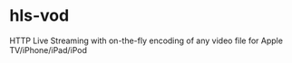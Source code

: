 hls-vod
=======

HTTP Live Streaming with on-the-fly encoding of any video file for Apple TV/iPhone/iPad/iPod